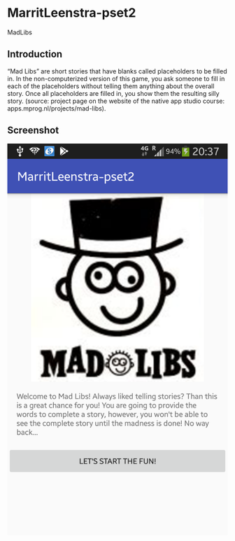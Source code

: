 # MarritLeenstra-pset2
MadLibs

## Introduction
“Mad Libs” are short stories that have blanks called placeholders to be filled in. In the non-computerized version 
of this game, you ask someone to fill in each of the placeholders without telling them anything about the overall story. 
Once all placeholders are filled in, you show them the resulting silly story.
(source: project page on the website of the native app studio course: apps.mprog.nl/projects/mad-libs).

## Screenshot
![ScreenShot](https://github.com/MarritL/MarritLeenstra-pset2/blob/master/Screenshot.png)
